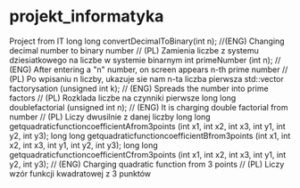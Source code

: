 # projekt_informatyka
Project from IT
long long convertDecimalToBinary(int n);
//(ENG) Changing decimal number to binary number // (PL) Zamienia liczbe z systemu dziesiatkowego na liczbe w systemie binarnym
int primeNumber (int n);
// (ENG) After entering a "n" number, on screen appears n-th prime number // (PL) Po wpisaniu n liczby, ukazuje sie nam n-ta liczba pierwsza
std::vector<int> factorysation (unsigned int k);
// (ENG) Spreads the number into prime factors // (PL) Rozklada liczbe na czynniki pierwsze
long long doublefactorial (unsigned int n);
// (ENG) It is charging double factorial from number // (PL) Liczy dwusilnie z danej liczby
long long getquadraticfunctioncoefficientAfrom3points (int x1, int x2, int x3, int y1, int y2, int y3);
long long getquadraticfunctioncoefficientBfrom3points (int x1, int x2, int x3, int y1, int y2, int y3);
long long getquadraticfunctioncoefficientCfrom3points (int x1, int x2, int x3, int y1, int y2, int y3);
// (ENG) Charging quadratic function  from 3 points // (PL) Liczy wzór funkcji kwadratowej z 3 punktów
